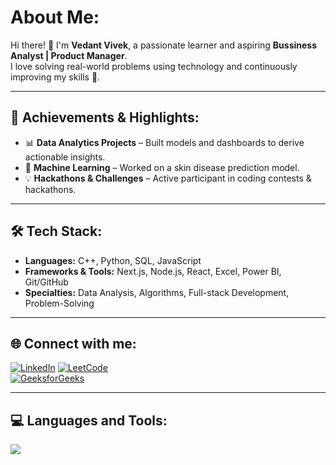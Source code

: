 # About Me:
Hi there! 👋 I'm **Vedant Vivek**, a passionate learner and aspiring **Bussiness Analyst | Product Manager**.  
I love solving real-world problems using technology and continuously improving my skills 🚀.  

---

## 🚀 Achievements & Highlights:
- 📊 **Data Analytics Projects** – Built models and dashboards to derive actionable insights.  
- 🤖 **Machine Learning** – Worked on a skin disease prediction model.  
- 💡 **Hackathons & Challenges** – Active participant in coding contests & hackathons.  

---

## 🛠️ Tech Stack:
- **Languages:** C++, Python, SQL, JavaScript  
- **Frameworks & Tools:** Next.js, Node.js, React, Excel, Power BI, Git/GitHub  
- **Specialties:** Data Analysis, Algorithms, Full-stack Development, Problem-Solving  

---
## 🌐 Connect with me:
[![LinkedIn](https://img.shields.io/badge/LinkedIn-%230077B5.svg?logo=linkedin&logoColor=white)](https://www.linkedin.com/in/vedant-vivek-2063aa279/)
[![LeetCode](https://img.shields.io/badge/LeetCode-%23FFA116.svg?logo=leetcode&logoColor=white)](https://leetcode.com/u/comeback28/)   
[![GeeksforGeeks](https://img.shields.io/badge/GeeksforGeeks-%2300C853.svg?logo=geeksforgeeks&logoColor=white)](https://www.geeksforgeeks.org/user/vedantvixfkm/)  

---

## 💻 Languages and Tools:
<p align="left">
  <img src="https://skillicons.dev/icons?i=cpp,nextjs,nodejs,react,express,git,html,js,ts,tailwind,bootstrap" />
</p>
